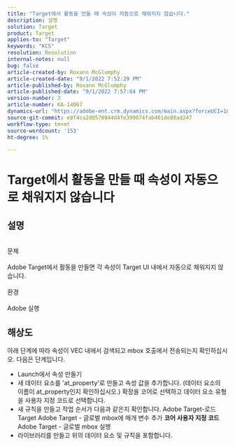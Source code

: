 ```yaml
---
title: "Target에서 활동을 만들 때 속성이 자동으로 채워지지 않습니다."
description: 설명
solution: Target
product: Target
applies-to: "Target"
keywords: "KCS"
resolution: Resolution
internal-notes: null
bug: false
article-created-by: Roxann McGlumphy
article-created-date: "9/1/2022 7:52:29 PM"
article-published-by: Roxann McGlumphy
article-published-date: "9/1/2022 7:57:04 PM"
version-number: 3
article-number: KA-14067
dynamics-url: "https://adobe-ent.crm.dynamics.com/main.aspx?forceUCI=1&pagetype=entityrecord&etn=knowledgearticle&id=80b37b96-2f2a-ed11-9db1-002248086a27"
source-git-commit: e8f4ca2dd578944d4fe399074fab461de88ad247
workflow-type: tm+mt
source-wordcount: '153'
ht-degree: 1%

---
```


# Target에서 활동을 만들 때 속성이 자동으로 채워지지 않습니다

## 설명

<br>문제<br><br>
Adobe Target에서 활동을 만들면 각 속성이 Target UI 내에서 자동으로 채워지지 않습니다.
<br><br>환경<br><br>
Adobe 실행


## 해상도


아래 단계에 따라 속성이 VEC 내에서 검색되고 mbox 호출에서 전송되는지 확인하십시오. 다음은 단계입니다.

- Launch에서 속성 만들기
- 새 데이터 요소를 &#39;at_property&#39;로 만들고 속성 값을 추가합니다. (데이터 요소의 이름이 at_property인지 확인하십시오.) 확장을 코어로 선택하고 데이터 요소 유형을 사용자 지정 코드로 선택합니다.
- 새 규칙을 만들고 작업 순서가 다음과 같은지 확인합니다. Adobe Target-로드 Target Adobe Target - 글로벌 mbox에 매개 변수 추가  <b>코어 사용자 지정 코드</b>  Adobe Target - 글로벌 mbox 실행
- 라이브러리를 만들고 위의 데이터 요소 및 규칙을 포함합니다.



